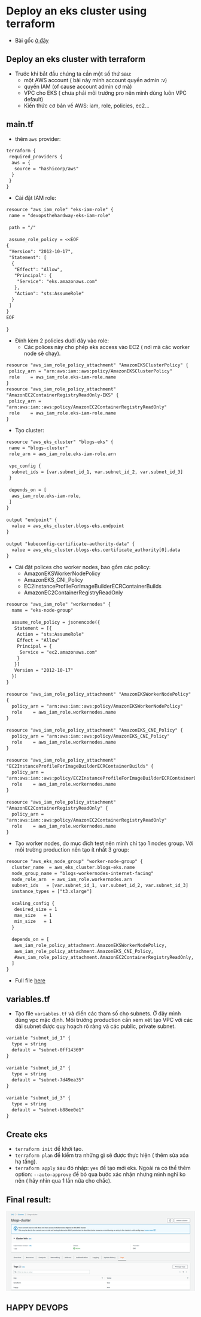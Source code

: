 # Deploy an eks cluster using terraform

- Bài gốc [ở đây](https://www.techtarget.com/searchcloudcomputing/tutorial/How-to-deploy-an-EKS-cluster-using-Terraform)


## Deploy an eks cluster with terraform

- Trước khi bắt đầu chúng ta cần một số thứ sau:
  - một AWS account ( bài này mình account quyền admin :v)
  - quyền IAM  (of cause account admin cơ mà)
  - VPC cho EKS ( chưa phải môi trường pro nên mình dùng luôn VPC default)
  - Kiến thức cơ bản về AWS: iam, role, policies, ec2...

## main.tf

- thêm `aws` provider:

```
terraform {
 required_providers {
  aws = {
   source = "hashicorp/aws"
  }
 }
}
```

- Cài đặt IAM role: 

```
resource "aws_iam_role" "eks-iam-role" {
 name = "devopsthehardway-eks-iam-role"

 path = "/"

 assume_role_policy = <<EOF
{
 "Version": "2012-10-17",
 "Statement": [
  {
   "Effect": "Allow",
   "Principal": {
    "Service": "eks.amazonaws.com"
   },
   "Action": "sts:AssumeRole"
  }
 ]
}
EOF

}
```

- Đính kèm 2 policies dưới đây vào role:
  - Các polices này cho phép eks access vào EC2 ( nơi mà các worker node sẽ chạy).

```
resource "aws_iam_role_policy_attachment" "AmazonEKSClusterPolicy" {
 policy_arn = "arn:aws:iam::aws:policy/AmazonEKSClusterPolicy"
 role    = aws_iam_role.eks-iam-role.name
}
resource "aws_iam_role_policy_attachment" "AmazonEC2ContainerRegistryReadOnly-EKS" {
 policy_arn = "arn:aws:iam::aws:policy/AmazonEC2ContainerRegistryReadOnly"
 role    = aws_iam_role.eks-iam-role.name
}
```

- Tạo cluster:

```
resource "aws_eks_cluster" "blogs-eks" {
 name = "blogs-cluster"
 role_arn = aws_iam_role.eks-iam-role.arn

 vpc_config {
  subnet_ids = [var.subnet_id_1, var.subnet_id_2, var.subnet_id_3]
 }

 depends_on = [
  aws_iam_role.eks-iam-role,
 ]
}

output "endpoint" {
  value = aws_eks_cluster.blogs-eks.endpoint
}

output "kubeconfig-certificate-authority-data" {
  value = aws_eks_cluster.blogs-eks.certificate_authority[0].data
}
```

- Cài đặt polices cho worker nodes, bao gồm các policy:
  - AmazonEKSWorkerNodePolicy
  - AmazonEKS_CNI_Policy
  - EC2InstanceProfileForImageBuilderECRContainerBuilds
  - AmazonEC2ContainerRegistryReadOnly

```
resource "aws_iam_role" "workernodes" {
  name = "eks-node-group"
 
  assume_role_policy = jsonencode({
   Statement = [{
    Action = "sts:AssumeRole"
    Effect = "Allow"
    Principal = {
     Service = "ec2.amazonaws.com"
    }
   }]
   Version = "2012-10-17"
  })
}
 
resource "aws_iam_role_policy_attachment" "AmazonEKSWorkerNodePolicy" {
  policy_arn = "arn:aws:iam::aws:policy/AmazonEKSWorkerNodePolicy"
  role    = aws_iam_role.workernodes.name
}
 
resource "aws_iam_role_policy_attachment" "AmazonEKS_CNI_Policy" {
  policy_arn = "arn:aws:iam::aws:policy/AmazonEKS_CNI_Policy"
  role    = aws_iam_role.workernodes.name
}
 
resource "aws_iam_role_policy_attachment" "EC2InstanceProfileForImageBuilderECRContainerBuilds" {
  policy_arn = "arn:aws:iam::aws:policy/EC2InstanceProfileForImageBuilderECRContainerBuilds"
  role    = aws_iam_role.workernodes.name
}
 
resource "aws_iam_role_policy_attachment" "AmazonEC2ContainerRegistryReadOnly" {
  policy_arn = "arn:aws:iam::aws:policy/AmazonEC2ContainerRegistryReadOnly"
  role    = aws_iam_role.workernodes.name
}
```

- Tạo worker nodes, do mục đích test nên mình chỉ tạo 1 nodes group. Với môi trường production nên tạo ít nhất 3 group:

```
resource "aws_eks_node_group" "worker-node-group" {
  cluster_name  = aws_eks_cluster.blogs-eks.name
  node_group_name = "blogs-workernodes-internet-facing"
  node_role_arn  = aws_iam_role.workernodes.arn
  subnet_ids   = [var.subnet_id_1, var.subnet_id_2, var.subnet_id_3]
  instance_types = ["t3.xlarge"]
 
  scaling_config {
   desired_size = 1
   max_size   = 1
   min_size   = 1
  }
 
  depends_on = [
   aws_iam_role_policy_attachment.AmazonEKSWorkerNodePolicy,
   aws_iam_role_policy_attachment.AmazonEKS_CNI_Policy,
   #aws_iam_role_policy_attachment.AmazonEC2ContainerRegistryReadOnly,
  ]
}
```

- Full file [here](./0628-terraform-eks-main.tf)

## variables.tf

- Tạo file `variables.tf` và điền các tham số cho subnets. Ở đây mình dùng vpc mặc định. Môi trường production cần xem xét tạo VPC với các dải subnet được quy hoạch rõ ràng và các public, private subnet.

```
variable "subnet_id_1" {
  type = string
  default = "subnet-0ff14369"
}

variable "subnet_id_2" {
  type = string
  default = "subnet-7d49ea35"
}

variable "subnet_id_3" {
  type = string
  default = "subnet-b88ee0e1"
}
```

## Create eks

- `terraform init` để khởi tạo.
- `terraform plan` để kiểm tra những gì sẽ được thực hiện ( thêm sửa xóa hạ tầng).
- `terraform apply` sau đó nhập: `yes` để tạo mới eks. Ngoài ra có thể thêm option: `--auto-approve` để bỏ qua bước xác nhận nhưng mình nghĩ ko nên ( hãy nhìn qua 1 lần nữa cho chắc).



## Final result:

![20220628-012200-blogs-cluster-created-by-terraform](../../images/20220628-012200-blogs-cluster-created-by-terraform.png)



## HAPPY DEVOPS